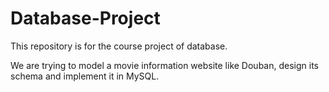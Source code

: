 # Database-Project
This repository is for the course project of database. 

We are trying to model a movie information website like Douban, design its schema and implement it in MySQL.
